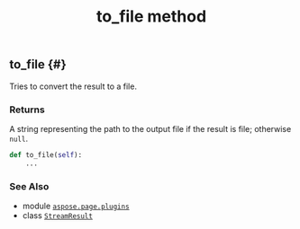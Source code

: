 ﻿---
title: to_file method
second_title: Aspose.Page for Python via .NET API References
description: 
type: docs
weight: 20
url: /python-net/aspose.page.plugins/streamresult/to_file/
is_root: false
---

## to_file {#}

Tries to convert the result to a file.


### Returns 


A string representing the path to the output file if the result is file; otherwise `null`.


```python
def to_file(self):
    ...
```





### See Also
* module [`aspose.page.plugins`](../../)
* class [`StreamResult`](/page/python-net/aspose.page.plugins/streamresult)
